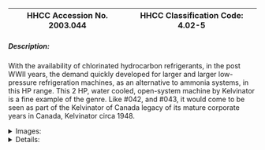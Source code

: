 | **HHCC Accession No. 2003.044** |**HHCC Classification Code:  4.02-5**|
| ----------- | ----------- |
##### Description:
With the availability of chlorinated hydrocarbon refrigerants, in the post WWII years, the demand quickly developed for larger and larger low-pressure refrigeration machines, as an alternative to ammonia systems, in this HP range. This 2 HP, water cooled, open-system machine by Kelvinator is a fine example of the genre. Like #042, and #043, it  would come to be seen as part of the Kelvinator of Canada legacy of its mature corporate years in Canada, Kelvinator circa 1948.


<details>
	<summary>Images:</summary>
<div class="gallery gallery-wrapper--full" contenteditable="false" data-is-empty="false" data-translation="Add images" data-columns="6">
<figure class="gallery__item"><a href="#DOMAIN_NAME#gallery/4.02-5.jpg" data-size="768x512"><img src="#DOMAIN_NAME#gallery/4.02-5-thumbnail.jpg" alt=""></a></figure>
</div>
</details>


<details>
	<summary>Details:</summary>

##### Group:
4.02 Refrigerating and Air Conditioning Condensing Units - Commercial

##### Make:
Kelvinator

##### Manufacturer:
Kelvinator of Canada

##### Model:
Part No. 07285

##### Serial No.:
H8937

##### Size:
33x 24x 22'h

##### Weight:
250 lbs

##### Circa:
1948

##### Rating:
Exhibit, education, and research quality demonstrating best Canadian practice in the design and development of low pressure, integral horse power, open-system refrigeration machines of the period

##### Patent Date/Number:


##### Provenance:
From York County (York Region) Ontario, once a rich agricultural hinterlands, attracting early settlement in the last years of the 18th century. Located on the north slopes of the Oak Ridges Moraine, within 20 miles of Toronto, the County would also attract early ex-urban development, to be come a wealthy market place for the emerging household and consumer technologies of the early and mid 20th century. 

This artifact was discovered in the 1950's in the used stock of T. H. Oliver, Refrigeration and Electric Sales and Service, Aurora, Ontario, an early worker in the field of agricultural, industrial and consumer technology.

##### Type and Design:


##### Construction:


##### Material:


##### Special Features:
Tube-in-tube water cooled condenser.
1 ' HP 25 cycle Wagner electric single phase type RA motor with original motor warranty
Heavy rubber vibration insulators
 Smoothly streamlined modern frame construction
Copland 2 cyl, V belt driven compressor

##### Accessories:


##### Capacities:


##### Performance Characteristics:


##### Operation:


##### Control and Regulation:


##### Targeted Market Segment:


##### Consumer Acceptance:


##### Merchandising:


##### Market Price:


##### Technological Significance:


##### Industrial Significance:
Somewhat paradoxically, while the market for larger and larger low-pressure refrigeration machines grew, well beyond the expectations of many after WWII, the diversity of equipment feeding the market diminished

It was a period of increasing competitive pressure for manufacturers, with more of them bargaining for a slice of the market. Equipment development costs were also increasing due, among other things, to increased performance expectations, reliability and the life expectancy of systems.  

Manufacturers moved into areas of specialisation and new partnerships were established, as exemplified here by Kelvinator's use of Copland compressors. Kelvinator had by now dropped out of the manufacture large compressors, although their efforts in earlier years were impressive  ( see section 5.02)

##### Socio-economic Significance:


##### Socio-cultural Significance:


##### Donor:
G. Leslie Oliver, The T. H. Oliver HVACR Collection

##### HHCC Storage Location:


##### Tracking:


##### Bibliographic References:


##### Notes:


##### Related Reports:

</details>
